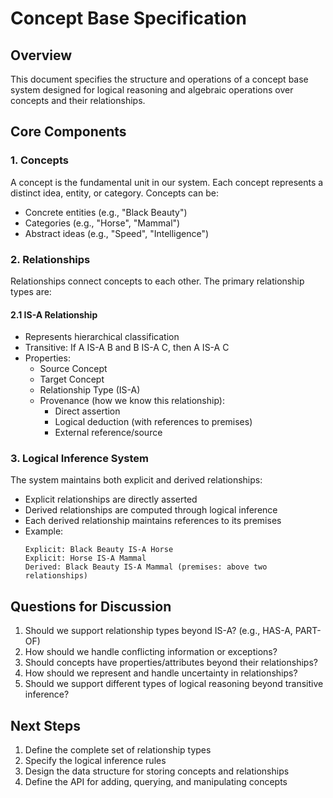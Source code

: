 # Concept Base Specification

## Overview
This document specifies the structure and operations of a concept base system designed for logical reasoning and algebraic operations over concepts and their relationships.

## Core Components

### 1. Concepts
A concept is the fundamental unit in our system. Each concept represents a distinct idea, entity, or category. Concepts can be:
- Concrete entities (e.g., "Black Beauty")
- Categories (e.g., "Horse", "Mammal")
- Abstract ideas (e.g., "Speed", "Intelligence")

### 2. Relationships
Relationships connect concepts to each other. The primary relationship types are:

#### 2.1 IS-A Relationship
- Represents hierarchical classification
- Transitive: If A IS-A B and B IS-A C, then A IS-A C
- Properties:
  - Source Concept
  - Target Concept
  - Relationship Type (IS-A)
  - Provenance (how we know this relationship):
    - Direct assertion
    - Logical deduction (with references to premises)
    - External reference/source

### 3. Logical Inference System
The system maintains both explicit and derived relationships:
- Explicit relationships are directly asserted
- Derived relationships are computed through logical inference
- Each derived relationship maintains references to its premises
- Example:
  ```
  Explicit: Black Beauty IS-A Horse
  Explicit: Horse IS-A Mammal
  Derived: Black Beauty IS-A Mammal (premises: above two relationships)
  ```

## Questions for Discussion
1. Should we support relationship types beyond IS-A? (e.g., HAS-A, PART-OF)
2. How should we handle conflicting information or exceptions?
3. Should concepts have properties/attributes beyond their relationships?
4. How should we represent and handle uncertainty in relationships?
5. Should we support different types of logical reasoning beyond transitive inference?

## Next Steps
1. Define the complete set of relationship types
2. Specify the logical inference rules
3. Design the data structure for storing concepts and relationships
4. Define the API for adding, querying, and manipulating concepts
